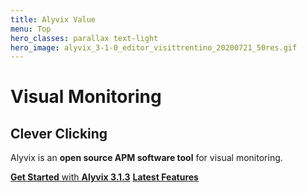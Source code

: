 ```yaml
---
title: Alyvix Value
menu: Top
hero_classes: parallax text-light
hero_image: alyvix_3-1-0_editor_visittrentino_20200721_50res.gif
---
```

<!--
hero_classes: text-dark overlay-light parallax
-->

# Visual Monitoring
## Clever Clicking
<!--
Click Clock
-->

Alyvix is an **open source APM software tool** for visual monitoring.

[**Get Started** with **Alyvix 3.1.3**](https://alyvix.com/learn/getting_started.html?classes=btn,btn-success,btn-lg&target=_blank)
[**Latest Features**](https://www.alyvix.com/learn/release_notes/release_notes_31.html?classes=btn,btn-primary,btn-lg&target=_blank)
